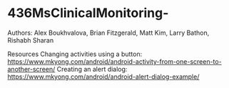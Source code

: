 # 436MsClinicalMonitoring-
Authors: Alex Boukhvalova, Brian Fitzgerald, Matt Kim, Larry Bathon, Rishabh Sharan

Resources
Changing activities using a button:
https://www.mkyong.com/android/android-activity-from-one-screen-to-another-screen/
Creating an alert dialog:
https://www.mkyong.com/android/android-alert-dialog-example/
